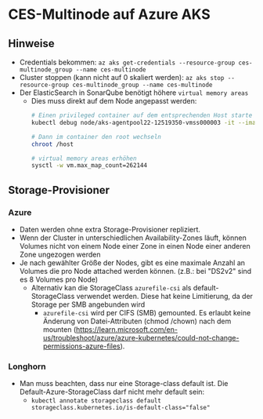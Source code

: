 # CES-Multinode auf Azure AKS

## Hinweise

- Credentials bekommen: `az aks get-credentials --resource-group ces-multinode_group --name ces-multinode`
- Cluster stoppen (kann nicht auf 0 skaliert werden): `az aks stop --resource-group ces-multinode_group --name ces-multinode`
- Der ElasticSearch in SonarQube benötigt höhere `virtual memory areas`
    - Dies muss direkt auf dem Node angepasst werden:
      ```bash
      # Einen privileged container auf dem entsprechenden Host starte
      kubectl debug node/aks-agentpool22-12519350-vmss000003 -it --image=mcr.microsoft.com/dotnet/runtime-deps:6.0
      
      # Dann im container den root wechseln
      chroot /host
      
      # virtual memory areas erhöhen
      sysctl -w vm.max_map_count=262144
      ```

## Storage-Provisioner
### Azure
- Daten werden ohne extra Storage-Provisioner repliziert.
- Wenn der Cluster in unterschiedlichen Availability-Zones läuft, können Volumes nicht von einem Node einer Zone in einen Node einer anderen Zone ungezogen werden
- Je nach gewählter Größe der Nodes, gibt es eine maximale Anzahl an Volumes die pro Node attached werden können. (z.B.: bei "DS2v2" sind es 8 Volumes pro Node)
    - Alternativ kan die StorageClass `azurefile-csi` als default-StorageClass verwendet werden. Diese hat keine Limitierung, da der Storage per SMB angebunden wird
        - `azurefile-csi` wird per CIFS (SMB) gemounted. Es erlaubt keine Änderung von Datei-Attributen (chmod /chown) nach dem mounten (https://learn.microsoft.com/en-us/troubleshoot/azure/azure-kubernetes/could-not-change-permissions-azure-files).

### Longhorn

- Man muss beachten, dass nur eine Storage-class default ist. Die Default-Azure-StorageClass darf nicht mehr default sein:
    - `kubectl annotate storageclass default storageclass.kubernetes.io/is-default-class="false"`




